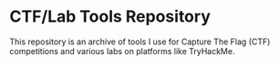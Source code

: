 # CTF/Lab Tools Repository

This repository is an archive of tools I use for Capture The Flag (CTF) competitions and various labs on platforms like TryHackMe.
